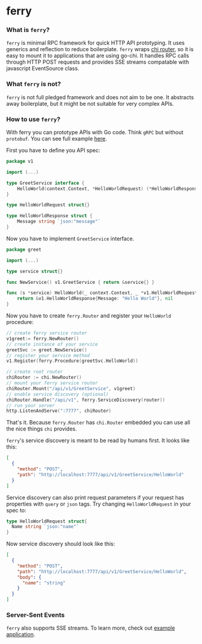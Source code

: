 # ferry

### What is `ferry`?
`ferry` is minimal RPC framework for quick HTTP API prototyping. It uses generics and reflection to reduce boilerplate.
`ferry` wraps [chi router](https://github.com/go-chi/chi), so it is easy to mount it to applications that are using go-chi.
It handles RPC calls through HTTP POST requests and provides SSE streams compatable with javascript EventSource class.

### What `ferry` is not?
`ferry` is not full pledged framework and does not aim to be one. It abstracts away boilerplate, but it might be not suitable for very complex APIs.

### How to use `ferry`?
With ferry you can prototype APIs with Go code. Think `gRPC` but without `protobuf`. You can see full example [here](https://github.com/damejeras/ferry/tree/main/_example).

First you have to define you API spec:

```go
package v1

import (...)

type GreetService interface {
	HelloWorld(context.Context, *HelloWorldRequest) (*HelloWorldResponse, error)
}

type HelloWorldRequest struct{}

type HelloWorldResponse struct {
	Message string `json:"message"`
}
```
Now you have to implement `GreetService` interface.
```go
package greet

import (...)

type service struct{}

func NewService() v1.GreetService { return &service{} }

func (s *service) HelloWorld(_ context.Context, _ *v1.HelloWorldRequest) (*v1.HelloWorldResponse, error) {
	return &v1.HelloWorldResponse{Message: "Hello World"}, nil
}
```
Now you have to create `ferry.Router` and register your `HelloWorld` procedure:
```go
// create ferry service router
v1greet:= ferry.NewRouter()
// create instance of your service
greetSvc := greet.NewService()
// register your service method
v1.Register(ferry.Procedure(greetSvc.HelloWorld))

// create root router
chiRouter := chi.NewRouter()
// mount your ferry service router
chiRouter.Mount("/api/v1/GreetService", v1greet)
// enable service discovery (optional)
chiRouter.Handle("/api/v1", ferry.ServiceDiscovery(router))
// run your server
http.ListenAndServe(":7777", chiRouter)
```

That's it. Because `ferry.Router` has `chi.Router` embedded you can use all the nice things `chi` provides.

`ferry`'s service discovery is meant to be read by humans first. It looks like this:
```json
[
  {
    "method": "POST",
    "path": "http://localhost:7777/api/v1/GreetService/HelloWorld"
  }
]
```

Service discovery can also print request parameters if your request has properties with `query` or `json` tags.
Try changing `HelloWorldRequest` in your spec to:
```go
type HelloWorldRequest struct{
  Name string `json:"name"`
}
```
Now service discovery should look like this:
```json
[
  {
    "method": "POST",
    "path": "http://localhost:7777/api/v1/GreetService/HelloWorld",
    "body": {
      "name": "string"
    }
  }
]
```

### Server-Sent Events

`ferry` also supports SSE streams. To learn more, check out [example application](https://github.com/damejeras/ferry/tree/main/_example).